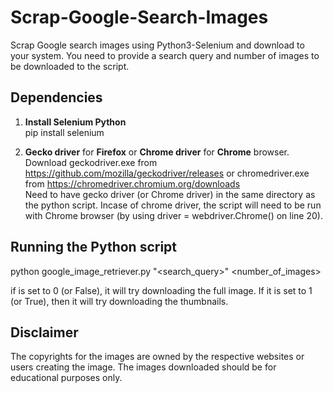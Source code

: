 # Scrap-Google-Search-Images
Scrap Google search images using Python3-Selenium and download to your system. You need to provide a search query and number of images to be downloaded to the script.

## Dependencies

1. **Install Selenium Python**  
   pip install selenium
   
2. **Gecko driver** for **Firefox** or **Chrome driver** for **Chrome** browser.  
   Download geckodriver.exe from https://github.com/mozilla/geckodriver/releases or chromedriver.exe from                                 https://chromedriver.chromium.org/downloads  
   Need to have gecko driver (or Chrome driver) in the same directory as the python script.
   Incase of chrome driver, the script will need to be run with Chrome browser (by using driver = webdriver.Chrome() on line 20).

## Running the Python script

python google_image_retriever.py "<search_query>" <number_of_images> <is thumbnail>
   
if <is thumbnail> is set to 0 (or False), it will try downloading the full image. If it is set to 1 (or True), then it will try downloading the thumbnails.

## Disclaimer

The copyrights for the images are owned by the respective websites or users creating the image. The images downloaded should be for educational purposes only.
